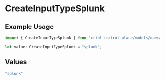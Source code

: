 # CreateInputTypeSplunk

## Example Usage

```typescript
import { CreateInputTypeSplunk } from "cribl-control-plane/models/operations";

let value: CreateInputTypeSplunk = "splunk";
```

## Values

```typescript
"splunk"
```